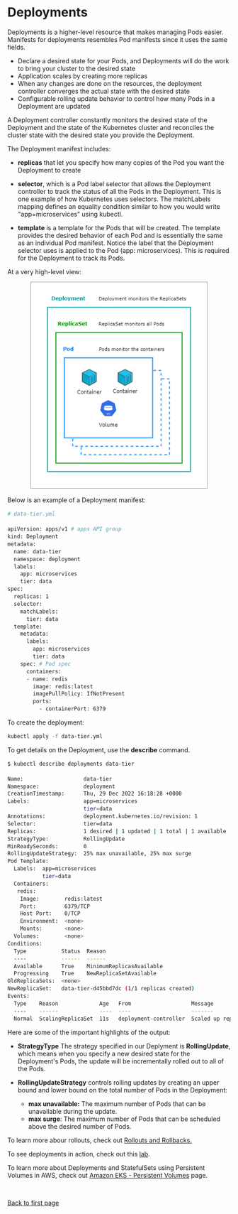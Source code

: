 
# Deployments 

Deployments is a higher-level resource that makes managing Pods easier. Manifests for deployments resembles Pod manifests since it uses the same fields.

- Declare a desired state for your Pods, and Deployments will do the work to bring your cluster to the desired state
- Application scales by creating more replicas
- When any changes are done on the resources, the deployment controller converges the actual state with the desired state
- Configurable rolling update behavior to control how many Pods in a Deployment are updated 

A Deployment controller constantly monitors the desired state of the Deployment and the state of the Kubernetes cluster and reconciles the cluster state with the desired state you provide the Deployment. 


The Deployment manifest includes:

- **replicas** that let you specify how many copies of the Pod you want the Deployment to create

- **selector**, which is a Pod label selector that allows the Deployment controller to track the status of all the Pods in the Deployment. This is one example of how Kubernetes uses selectors. The matchLabels mapping defines an equality condition similar to how you would write "app=microservices" using kubectl. 

- **template** is a template for the Pods that will be created. The template provides the desired behavior of each Pod and is essentially the same as an individual Pod manifest. Notice the label that the Deployment selector uses is applied to the Pod (app: microservices). This is required for the Deployment to track its Pods.

At a very high-level view:

<p align=center>
<img width=400 src="../../Images/deploy-replset-pods.png">
</p>

Below is an example of a Deployment manifest:

```bash
# data-tier.yml

apiVersion: apps/v1 # apps API group
kind: Deployment
metadata:
  name: data-tier
  namespace: deployment
  labels:
    app: microservices
    tier: data
spec:
  replicas: 1
  selector:
    matchLabels:
      tier: data
  template:
    metadata:
      labels:
        app: microservices
        tier: data
    spec: # Pod spec
      containers:
      - name: redis
        image: redis:latest
        imagePullPolicy: IfNotPresent
        ports:
          - containerPort: 6379  
```


To create the deployment:

```bash
kubectl apply -f data-tier.yml
```

To get details on the Deployment, use the **describe** command.

```bash
$ kubectl describe deployments data-tier  

Name:                   data-tier
Namespace:              deployment
CreationTimestamp:      Thu, 29 Dec 2022 16:18:28 +0000
Labels:                 app=microservices
                        tier=data
Annotations:            deployment.kubernetes.io/revision: 1
Selector:               tier=data
Replicas:               1 desired | 1 updated | 1 total | 1 available | 0 unavailable
StrategyType:           RollingUpdate
MinReadySeconds:        0
RollingUpdateStrategy:  25% max unavailable, 25% max surge
Pod Template:
  Labels:  app=microservices
           tier=data
  Containers:
   redis:
    Image:        redis:latest
    Port:         6379/TCP
    Host Port:    0/TCP
    Environment:  <none>
    Mounts:       <none>
  Volumes:        <none>
Conditions:
  Type           Status  Reason
  ----           ------  ------
  Available      True    MinimumReplicasAvailable
  Progressing    True    NewReplicaSetAvailable
OldReplicaSets:  <none>
NewReplicaSet:   data-tier-d45bbd7dc (1/1 replicas created)
Events:
  Type    Reason             Age   From                   Message
  ----    ------             ----  ----                   -------
  Normal  ScalingReplicaSet  11s   deployment-controller  Scaled up replica set data-tier-d45bbd7dc to 1
```

Here are some of the important highlights of the output:

- **StrategyType**
The strategy specified in our Deplyment is **RollingUpdate**, which means when you specify a new desired state for the Deployment's Pods, the update will be incrementally rolled out to all of the Pods.

- **RollingUpdateStrategy**
controls rolling updates by creating an upper bound and lower bound on the total number of Pods in the Deployment:
    - **max unavailable:** The maximum number of Pods that can be unavailable during the update.
    - **max surge**: The maximum number of Pods that can be scheduled above the desired number of Pods.

To learn more abour rollouts, check out [Rollouts and Rollbacks.](./019-Rollouts-and-Rollbacks.md)

To see deployments in action, check out this [lab](../../Lab43_Deployments/README.md).

To learn more about Deployments and StatefulSets using Persistent Volumes in AWS, check out [Amazon EKS - Persistent Volumes](pages/04-Kubernetes/056-EKS-Persistent-Volumes.md) page.




<br>

[Back to first page](../../README.md#kubernetes)
